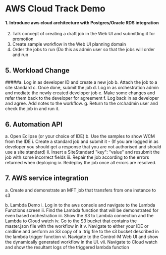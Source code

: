 # AWS Cloud Track Demo

#### 1.	Introduce aws cloud architecture with Postgres/Oracle RDS integration
2.	Talk concept of creating a draft job in the Web UI and submitting it for promotion
3.	Create sample workflow in the Web UI planning domain
4.	Order the jobs to run (Do this as admin user so that the jobs will order and run
 
## 5.	Workload Change
#####a.	Log in as developer ID and create a new job
b.	Attach the job to a site standard
c.	Once done, submit the job
d.	Log in as orchestration admin and mediate the newly created developer job
e.	Make some changes and refer them back to the developer for agreement
f.	Log back in as developer and agree.  Add notes to the workflow.
g.	Return to the orchadmin user and check the job in and run it.
 
## 6.	Automation API
a.	Open Eclipse (or your choice of IDE)
b.	Use the samples to show WCM from the IDE
i.	Create a standard job and submit it - (If you are logged in as developer you should get a response that you are not authorised and should use a site standard)
ii.	Insert a SiteStandard "key": "value" and resubmit the job with some incorrect fields
iii.	Repair the job according to the errors returned when deploying
iv.	Redeploy the job once all errors are resolved.
 
## 7.	AWS service integration
a.	Create and demonstrate an MFT job that transfers from one instance to s3
 
b.	Lambda Demo
i.	Log in to the aws console and navigate to the Lambda Functions screen
ii.	Find the Lambda function that will be demonstrated for even based orchestration
iii.	Show the S3 to Lambda connection and the Lambda to Cloud watch
iv.	Go to the S3 bucket that contains the master.json file with the workflow in it
v.	Navigate to either your IDE or cmdline and perform an S3 copy of a .trig file to the s3 bucket described in the lambda trigger function
vi.	Navigate to the Control-M Web UI and show the dynamically generated workflow in the UI.
vii.	Navigate to Cloud watch and show the resultant logs of the triggered lambda function

